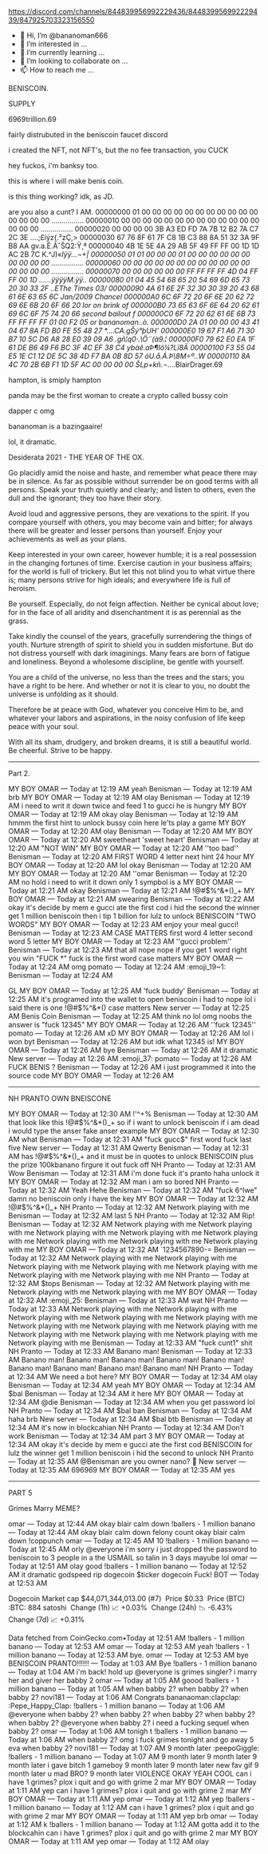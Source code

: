 https://discord.com/channels/844839956992229436/844839956992229439/847925703323156550
- 👋 Hi, I’m @bananoman666
- 👀 I’m interested in ...
- 🌱 I’m currently learning ...
- 💞️ I’m looking to collaborate on ...
- 📫 How to reach me ...



<!---
bananoman666/bananoman666 is a ✨ special ✨ repository because its `README.md` (this file) appears on your GitHub profile.
You can click the Preview link to take a look at your changes.
--->
BENISCOIN.

SUPPLY

6969trillion.69

fairly distrubuted in the beniscoin faucet discord

i created the NFT, not NFT's, but the no fee transaction, you CUCK

hey fuckos, i'm banksy too.

this is where i will make benis coin.

is this thing working? idk, as JD.

are you also a cunt?
I AM.
00000000   01 00 00 00 00 00 00 00  00 00 00 00 00 00 00 00   ................
00000010   00 00 00 00 00 00 00 00  00 00 00 00 00 00 00 00   ................
00000020   00 00 00 00 3B A3 ED FD  7A 7B 12 B2 7A C7 2C 3E   ....;£íýz{.²zÇ,>
00000030   67 76 8F 61 7F C8 1B C3  88 8A 51 32 3A 9F B8 AA   gv.a.È.ÃˆŠQ2:Ÿ¸ª
00000040   4B 1E 5E 4A 29 AB 5F 49  FF FF 00 1D 1D AC 2B 7C   K.^J)«_Iÿÿ...¬+|
00000050   01 01 00 00 00 01 00 00  00 00 00 00 00 00 00 00   ................
00000060   00 00 00 00 00 00 00 00  00 00 00 00 00 00 00 00   ................
00000070   00 00 00 00 00 00 FF FF  FF FF 4D 04 FF FF 00 1D   ......ÿÿÿÿM.ÿÿ..
00000080   01 04 45 54 68 65 20 54  69 6D 65 73 20 30 33 2F   ..EThe Times 03/
00000090   4A 61 6E 2F 32 30 30 39  20 43 68 61 6E 63 65 6C   Jan/2009 Chancel
000000A0   6C 6F 72 20 6F 6E 20 62  72 69 6E 6B 20 6F 66 20   lor on brink of 
000000B0   73 65 63 6F 6E 64 20 62  61 69 6C 6F 75 74 20 66   second bailout f
000000C0   6F 72 20 62 61 6E 6B 73  FF FF FF FF 01 00 F2 05   or bananoman..ò.
000000D0   2A 01 00 00 00 43 41 04  67 8A FD B0 FE 55 48 27   *....CA.gŠý°þUH'
000000E0   19 67 F1 A6 71 30 B7 10  5C D6 A8 28 E0 39 09 A6   .gñ¦q0·.\Ö¨(à9.¦
000000F0   79 62 E0 EA 1F 61 DE B6  49 F6 BC 3F 4C EF 38 C4   ybàê.aÞ¶Iö¼?Lï8Ä
00000100   F3 55 04 E5 1E C1 12 DE  5C 38 4D F7 BA 0B 8D 57   óU.å.Á.Þ\8M÷º..W
00000110   8A 4C 70 2B 6B F1 1D 5F  AC 00 00 00 00            ŠLp+kñ._¬....BlairDrager.69

hampton, is smiply hampton

panda may be the first woman to create a crypto called bussy coin

dapper c omg

bananoman is a bazingaaire!

lol, it dramatic.

Desiderata 2021 - THE YEAR OF THE OX.

Go placidly amid the noise and haste,
and remember what peace there may be in silence.
As far as possible without surrender
be on good terms with all persons.
Speak your truth quietly and clearly;
and listen to others,
even the dull and the ignorant;
they too have their story.

Avoid loud and aggressive persons,
they are vexations to the spirit.
If you compare yourself with others,
you may become vain and bitter;
for always there will be greater and lesser persons than yourself.
Enjoy your achievements as well as your plans.

Keep interested in your own career, however humble;
it is a real possession in the changing fortunes of time.
Exercise caution in your business affairs;
for the world is full of trickery.
But let this not blind you to what virtue there is;
many persons strive for high ideals;
and everywhere life is full of heroism.

Be yourself.
Especially, do not feign affection.
Neither be cynical about love;
for in the face of all aridity and disenchantment
it is as perennial as the grass.

Take kindly the counsel of the years,
gracefully surrendering the things of youth.
Nurture strength of spirit to shield you in sudden misfortune.
But do not distress yourself with dark imaginings.
Many fears are born of fatigue and loneliness.
Beyond a wholesome discipline,
be gentle with yourself.

You are a child of the universe,
no less than the trees and the stars;
you have a right to be here.
And whether or not it is clear to you,
no doubt the universe is unfolding as it should.

Therefore be at peace with God,
whatever you conceive Him to be,
and whatever your labors and aspirations,
in the noisy confusion of life keep peace with your soul.

With all its sham, drudgery, and broken dreams,
it is still a beautiful world.
Be cheerful.
Strive to be happy. 

---------------------------------------------------------------------------------------------------------------------------------------

Part 2.

MY BOY OMAR — Today at 12:19 AM
yeah
Benisman — Today at 12:19 AM
brb
MY BOY OMAR — Today at 12:19 AM
olay
Benisman — Today at 12:19 AM
i need to writ it down twice
and feed 1 to gucci
he is hungry
MY BOY OMAR — Today at 12:19 AM
okay
olay
Benisman — Today at 12:19 AM
hmmm
the first hint
to unlock
bussy coin
here
le'ts play a game
MY BOY OMAR — Today at 12:20 AM
olay
Benisman — Today at 12:20 AM
MY BOY OMAR — Today at 12:20 AM
sweetheart
'sweet heart'
Benisman — Today at 12:20 AM
"NOT WIN"
MY BOY OMAR — Today at 12:20 AM
''too bad''
Benisman — Today at 12:20 AM
FIRST WORD
4 letter
next hint
24 hour
MY BOY OMAR — Today at 12:20 AM
lol okay
Benisman — Today at 12:20 AM
MY BOY OMAR — Today at 12:20 AM
''omar
Benisman — Today at 12:20 AM
no
hold
i need to writ it down
only 1 sympbol
is a
MY BOY OMAR — Today at 12:21 AM
okay
Benisman — Today at 12:21 AM
!@#$%^&*()_+
MY BOY OMAR — Today at 12:21 AM
swearing
Benisman — Today at 12:22 AM
okay
it's decide
by mem
e
gucci ate the first cod
i hid the second
the winner get 1 million beniscoin
then i tip 1 billion
for lulz
to unlock
BENISCOIN
"TWO WORDS"
MY BOY OMAR — Today at 12:23 AM
enjoy your meal gucci!
Benisman — Today at 12:23 AM
CASE MATTERS
first word
4 letter
second word
5 letter
MY BOY OMAR — Today at 12:23 AM
''gucci problem''
Benisman — Today at 12:23 AM
that all
nope
nope
if you get
1 word right
you win
"FUCK *"
fuck
is the first word
case matters
MY BOY OMAR — Today at 12:24 AM
omg
pomato — Today at 12:24 AM
:emoji_19~1:
Benisman — Today at 12:24 AM

GL
MY BOY OMAR — Today at 12:25 AM
'fuck buddy'
Benisman — Today at 12:25 AM
it's programed into the wallet
to open beniscoin
i had to
nope
lol
i said there is one
!@#$%^&*()
case matters
New server — Today at 12:25 AM
Benis Coin
Benisman — Today at 12:25 AM
think
no
lol
omg
noobs
the answer is
"fuck 12345"
MY BOY OMAR — Today at 12:26 AM
''fuck 12345''
pomato — Today at 12:26 AM
xD
MY BOY OMAR — Today at 12:26 AM
lol i won byt
Benisman — Today at 12:26 AM
but idk what 12345 is!
MY BOY OMAR — Today at 12:26 AM
bye
Benisman — Today at 12:26 AM
it dramatic
New server — Today at 12:26 AM
:emoji_37:
pomato — Today at 12:26 AM
FUCK BENIS
?
Benisman — Today at 12:26 AM
i just programmed it into the source code
MY BOY OMAR — Today at 12:26 AM

---------------------------------------------------------

NH PRANTO OWN BNEISCONE

MY BOY OMAR — Today at 12:30 AM
!'^+%
Benisman — Today at 12:30 AM
that look like this
!@#$%^&*()_+
so
if i want to unlock beniscoin
if i am dead
i would type the anser
fake anser example
MY BOY OMAR — Today at 12:30 AM
what
Benisman — Today at 12:31 AM
"fuck gucc$"
first word fuck
last five
New server — Today at 12:31 AM
Qwerty
Benisman — Today at 12:31 AM
has
!@#$%^&*()_+
and it must be in quotes
to unlock
BENISCOIN
plus
the prize
100kbanano
firgure it out
fuck off
NH Pranto — Today at 12:31 AM
Wow
Benisman — Today at 12:31 AM
i'm done
fuck
it's pranto
haha
unlock it
MY BOY OMAR — Today at 12:32 AM
man i am so bored
NH Pranto — Today at 12:32 AM
Yeah
Hehe
Benisman — Today at 12:32 AM
"fuck 6^lwe"
damn
no beniscoin
only i have the key
MY BOY OMAR — Today at 12:32 AM
!@#$%^&*()_+
NH Pranto — Today at 12:32 AM
Network playing with me
Benisman — Today at 12:32 AM
last 5
NH Pranto — Today at 12:32 AM
Rip!
Benisman — Today at 12:32 AM
Network playing with me
Network playing with me
Network playing with me
Network playing with me
Network playing with me
Network playing with me
Network playing with me
Network playing with me
MY BOY OMAR — Today at 12:32 AM
`1234567890-=
Benisman — Today at 12:32 AM
Network playing with me
Network playing with me
Network playing with me
Network playing with me
Network playing with me
Network playing with me
Network playing with me
NH Pranto — Today at 12:32 AM
$tops
Benisman — Today at 12:32 AM
Network playing with me
Network playing with me
Network playing with me
MY BOY OMAR — Today at 12:32 AM
:emoji_25:
Benisman — Today at 12:33 AM
wat
NH Pranto — Today at 12:33 AM
Network playing with me
Network playing with me
Network playing with me
Network playing with me
Network playing with me
Network playing with me
Network playing with me
Network playing with me
Network playing with me
Network playing with me
Network playing with me
Network playing with me
Benisman — Today at 12:33 AM
"fuck cunt1"
shit
NH Pranto — Today at 12:33 AM
Banano man!
Benisman — Today at 12:33 AM
Banano man!
Banano man!
Banano man!
Banano man!
Banano man!
Banano man!
Banano man!
Banano man!
Banano man!
NH Pranto — Today at 12:34 AM
We need a bot here?
MY BOY OMAR — Today at 12:34 AM
olay
Benisman — Today at 12:34 AM
yeah
MY BOY OMAR — Today at 12:34 AM
$bal
Benisman — Today at 12:34 AM
it here
MY BOY OMAR — Today at 12:34 AM
@die
Benisman — Today at 12:34 AM
when you get password
lol
NH Pranto — Today at 12:34 AM
$bal ban
Benisman — Today at 12:34 AM
haha
brb
New server — Today at 12:34 AM
$bal btb
Benisman — Today at 12:34 AM
it's now in blockcahian
NH Pranto — Today at 12:34 AM
Don’t work
Benisman — Today at 12:34 AM
part 3
MY BOY OMAR — Today at 12:34 AM
okay
it's decide
by mem
e
gucci ate the first cod
BENISCOIN
for lulz
the winner get 1 million beniscoin
i hid the second
to unlock
NH Pranto — Today at 12:35 AM
@Benisman are you owner nano?
:poop:
New server — Today at 12:35 AM
696969
MY BOY OMAR — Today at 12:35 AM
yes

----------------------------------------

PART 5

Grimes Marry MEME?

omar — Today at 12:44 AM
okay blair calm down
!ballers - 1 million banano — Today at 12:44 AM
okay blair calm down
felony count
okay blair calm down
!coppunch
omar — Today at 12:45 AM
10
!ballers - 1 million banano — Today at 12:45 AM
orly
@everyone
i'm sorry
i just dropped the password to beniscoin to 3 people
in a the USMAIL
so
talin in 3 days
mayube
lol
omar — Today at 12:51 AM
olay
good
!ballers - 1 million banano — Today at 12:52 AM
it dramatic
godspeed
rip dogecoin
$ticker dogecoin
Fuck!
BOT
 — Today at 12:53 AM

Dogecoin
Market cap
$44,071,344,013.00 (#7) ​
Price
$0.33 ​
Price (BTC)
:BTC: 884 satoshi ​
Change (1h)
:chart_with_upwards_trend: +0.03% ​
Change (24h)
:chart_with_downwards_trend: -6.43% ​
Change (7d)
:chart_with_upwards_trend: +0.31% ​

Data fetched from CoinGecko.com•Today at 12:51 AM
!ballers - 1 million banano — Today at 12:53 AM
omar — Today at 12:53 AM
yeah
!ballers - 1 million banano — Today at 12:53 AM
bye.
omar — Today at 12:53 AM
bye
BENISCOIN PRANTO!!!!!! — Today at 1:03 AM
Bye
!ballers - 1 million banano — Today at 1:04 AM
i'm back!
hold up
@everyone
is grimes singler?
i marry her
and giver her babby 2
omar — Today at 1:05 AM
goood
!ballers - 1 million banano — Today at 1:05 AM
when babby 2?
when babby 2?
when babby 2?
novi181 — Today at 1:06 AM
Congrats bananaoman:clapclap: :Pepe_Happy_Clap:
!ballers - 1 million banano — Today at 1:06 AM
@everyone when babby 2?
when babby 2?
when babby 2?
when babby 2?
when babby 2? @everyone
when babby 2?
i need a fucking sequel
when babby 2?
omar — Today at 1:06 AM
tonigh
t
!ballers - 1 million banano — Today at 1:06 AM
when babby 2?
omg
i fuck grimes tonight and go away 5 eva
when babby 2?
novi181 — Today at 1:07 AM
9 month later
:peepoGiggle:
!ballers - 1 million banano — Today at 1:07 AM
9 month later
9 month later
9 month later
i gave bitch 1 gameboy
9 month later
9 month later
new fav gif
9 month later
u mad BRO?
9 month later
VIOLENCE
OKAY
YEAH
COOL
can i have 1 grimes?
plox
i quit
and go with grime 2 mar
MY BOY OMAR — Today at 1:11 AM
yep
can i have 1 grimes?
plox
i quit
and go with grime 2 mar
MY BOY OMAR — Today at 1:11 AM
yep
omar — Today at 1:12 AM
yep
!ballers - 1 million banano — Today at 1:12 AM
can i have 1 grimes?
plox
i quit
and go with grime 2 mar
MY BOY OMAR — Today at 1:11 AM
yep
brb
omar — Today at 1:12 AM
k
!ballers - 1 million banano — Today at 1:12 AM
gotta add it to the blockcahin
can i have 1 grimes?
plox
i quit
and go with grime 2 mar
MY BOY OMAR — Today at 1:11 AM
yep
omar — Today at 1:12 AM
olay



